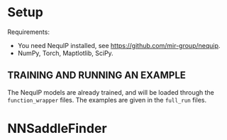 # Setup
Requirements:
- You need NequIP installed, see https://github.com/mir-group/nequip.
- NumPy, Torch, Maptlotlib, SciPy.

## TRAINING AND RUNNING AN EXAMPLE

The NequIP models are already trained, and will be loaded through the `function_wrapper` files. The examples are given in the `full_run` files.
# NNSaddleFinder
